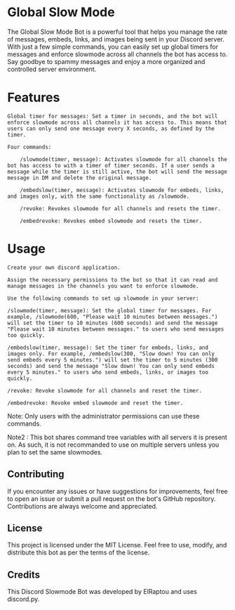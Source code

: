 # Global Slow Mode

The Global Slow Mode Bot is a powerful tool that helps you manage the rate of messages, embeds, links, and images being sent in your Discord server. With just a few simple commands, you can easily set up global timers for messages and enforce slowmode across all channels the bot has access to. Say goodbye to spammy messages and enjoy a more organized and controlled server environment.
# Features

    Global timer for messages: Set a timer in seconds, and the bot will enforce slowmode across all channels it has access to. This means that users can only send one message every X seconds, as defined by the timer.

    Four commands:

        /slowmode(timer, message): Activates slowmode for all channels the bot has access to with a timer of timer seconds. If a user sends a message while the timer is still active, the bot will send the message message in DM and delete the original message.

        /embedslow(timer, message): Activates slowmode for embeds, links, and images only, with the same functionality as /slowmode.

        /revoke: Revokes slowmode for all channels and resets the timer.

        /embedrevoke: Revokes embed slowmode and resets the timer.

# Usage

    Create your own discord application.

    Assign the necessary permissions to the bot so that it can read and manage messages in the channels you want to enforce slowmode.

    Use the following commands to set up slowmode in your server:

    /slowmode(timer, message): Set the global timer for messages. For example, /slowmode(600, "Please wait 10 minutes between messages.") will set the timer to 10 minutes (600 seconds) and send the message "Please wait 10 minutes between messages." to users who send messages too quickly.

    /embedslow(timer, message): Set the timer for embeds, links, and images only. For example, /embedslow(300, "Slow down! You can only send embeds every 5 minutes.") will set the timer to 5 minutes (300 seconds) and send the message "Slow down! You can only send embeds every 5 minutes." to users who send embeds, links, or images too quickly.

    /revoke: Revoke slowmode for all channels and reset the timer.

    /embedrevoke: Revoke embed slowmode and reset the timer.

Note: Only users with the administrator permissions can use these commands.

Note2 : This bot shares command tree variables with all servers it is present on. As such, it is not recommanded to use on multiple servers unless you plan to set the same slowmodes.
## Contributing

If you encounter any issues or have suggestions for improvements, feel free to open an issue or submit a pull request on the bot's GitHub repository. Contributions are always welcome and appreciated.
## License

This project is licensed under the MIT License. Feel free to use, modify, and distribute this bot as per the terms of the license.
## Credits

This Discord Slowmode Bot was developed by ElRaptou and uses discord.py. 
